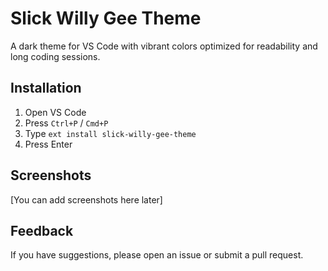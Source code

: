 # Slick Willy Gee Theme

A dark theme for VS Code with vibrant colors optimized for readability and long coding sessions.

## Installation

1. Open VS Code
2. Press `Ctrl+P` / `Cmd+P`
3. Type `ext install slick-willy-gee-theme`
4. Press Enter

## Screenshots

[You can add screenshots here later]

## Feedback

If you have suggestions, please open an issue or submit a pull request. 